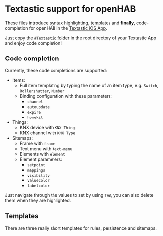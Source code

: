 # Textastic support for openHAB

These files introduce syntax highlighting, templates and __finally__, code-completion for openHAB in the [Textastic iOS App](https://www.textasticapp.com).

Just copy the [```#Textastic``` folder](/#Textastic) in the root directory of your Textastic App and enjoy code completion!

## Code completion

Currently, these code completions are supported:
* Items:
    * Full item templating by typing the name of an item type, e.g. ```Switch```, ```Rollershutter```, ```Number```
    * Binding configuration with these parameters:
        * ```channel```
        * ```autoupdate```
        * ```expire```
        * ```homekit```
* Things:
    * KNX device with ```KNX Thing```
    * KNX channel with ```KNX Type```
* Sitemaps:
    * Frame with ```frame```
    * Text menu with ```text-menu```
    * Elements with ```element```
    * Element parameters:
        * ```setpoint```
        * ```mappings```
        * ```visibility```
        * ```valuecolor```
        * ```labelcolor```

Just navigate through the values to set by using ```TAB```, you can also delete them when they are highlighted.

## Templates

There are three really short templates for rules, persistence and sitemaps.